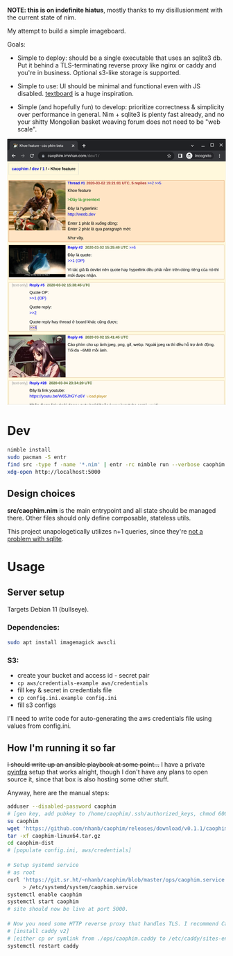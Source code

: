 **NOTE: this is on indefinite hiatus**, mostly thanks to my disillusionment
with the current state of nim.

My attempt to build a simple imageboard.

Goals:

- Simple to deploy: should be a single executable that uses an sqlite3 db. Put
  it behind a TLS-terminating reverse proxy like nginx or caddy and you're in
  business. Optional s3-like storage is supported.

- Simple to use: UI should be minimal and functional even with JS disabled.
  [textboard](http://textboard.org/) is a huge inspiration.

- Simple (and hopefully fun) to develop: prioritize correctness & simplicity
  over performance in general. Nim + sqlite3 is plenty fast already, and no
  your shitty Mongolian basket weaving forum does not need to be "web scale".

![](screenshot.png)

# Dev

```sh
nimble install
sudo pacman -S entr
find src -type f -name '*.nim' | entr -rc nimble run --verbose caophim
xdg-open http://localhost:5000
```

## Design choices

**src/caophim.nim** is the main entrypoint and all state should be managed
there. Other files should only define composable, stateless utils.

This project unapologetically utilizes n+1 queries, since they're [not a
problem with sqlite](https://www.sqlite.org/np1queryprob.html).

# Usage

## Server setup

Targets Debian 11 (bullseye).

### Dependencies:

```sh
sudo apt install imagemagick awscli
```

### S3:

- create your bucket and access id - secret pair
- `cp aws/credentials-example aws/credentials`
- fill key & secret in credentials file
- `cp config.ini.example config.ini`
- fill s3 configs

I'll need to write code for auto-generating the aws credentials file using
values from config.ini.

## How I'm running it so far

~~I should write up an ansible playbook at some point...~~
I have a private [pyinfra](https://pyinfra.com/) setup that works alright,
though I don't have any plans to open source it, since that box is also hosting
some other stuff.

Anyway, here are the manual steps:

```sh
adduser --disabled-password caophim
# [gen key, add pubkey to /home/caophim/.ssh/authorized_keys, chmod 600]
su caophim
wget 'https://github.com/nhanb/caophim/releases/download/v0.1.1/caophim-linux64.tar.gz'
tar -xf caophim-linux64.tar.gz
cd caophim-dist
# [populate config.ini, aws/credentials]

# Setup systemd service
# as root
curl 'https://git.sr.ht/~nhanb/caophim/blob/master/ops/caophim.service' \
     > /etc/systemd/system/caophim.service
systemctl enable caophim
systemctl start caophim
# site should now be live at port 5000.

# Now you need some HTTP reverse proxy that handles TLS. I recommend Caddy:
# [install caddy v2]
# [either cp or symlink from ./ops/caophim.caddy to /etc/caddy/sites-enabled/caophim]
systemctl restart caddy
